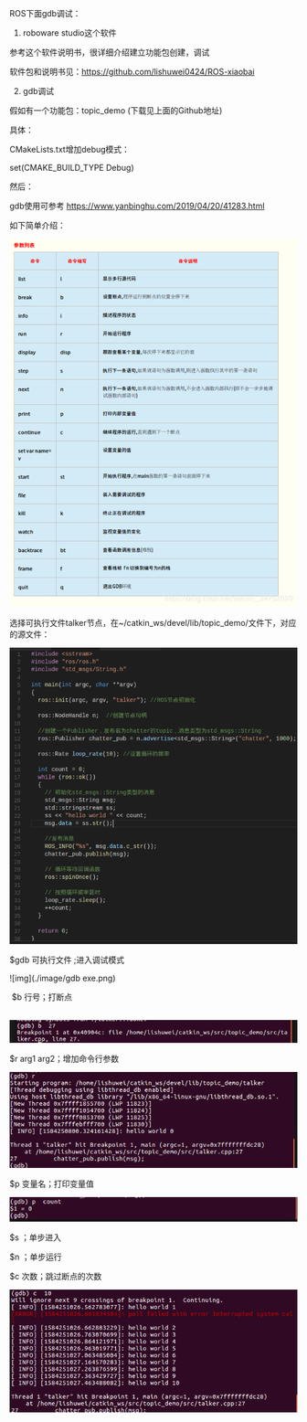 ROS下面gdb调试：

1. roboware studio这个软件

参考这个软件说明书，很详细介绍建立功能包创建，调试

软件包和说明书见：https://github.com/lishuwei0424/ROS-xiaobai

2. gdb调试

假如有一个功能包：topic_demo (下载见上面的Github地址)

具体：

CMakeLists.txt增加debug模式：

set(CMAKE_BUILD_TYPE Debug)

然后：

gdb使用可参考 https://www.yanbinghu.com/2019/04/20/41283.html

如下简单介绍：

![img](./image/gdbcommand.png)

选择可执行文件talker节点，在~/catkin_ws/devel/lib/topic_demo/文件下，对应的源文件：

![img](./image/source.png)

   $gdb 可执行文件 ;进入调试模式

![img](./image/gdb exe.png)

​      $b 行号；打断点

​    ![img](./image/b.png)

$r arg1 arg2；增加命令行参数

![img](./image/r.png)

$p 变量名；打印变量值

![img](./image/p.png)

$s ；单步进入

$n ；单步运行

$c 次数；跳过断点的次数

![img](./image/c.png)

  

 